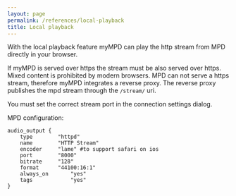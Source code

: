 ```yaml
---
layout: page
permalink: /references/local-playback
title: Local playback
---
```


With the local playback feature myMPD can play the http stream from MPD directly in your browser.

If myMPD is served over https the stream must be also served over https. Mixed content is prohibited by modern browsers.
MPD can not serve a https stream, therefore myMPD integrates a reverse proxy. The reverse proxy publishes the mpd stream through the `/stream/` uri.

You must set the correct stream port in the connection settings dialog.

MPD configuration:

```
audio_output {
	type		"httpd"
	name		"HTTP Stream"
	encoder		"lame" #to support safari on ios
	port		"8000"
	bitrate		"128"
	format		"44100:16:1"
	always_on       "yes"
	tags            "yes"
}
```
